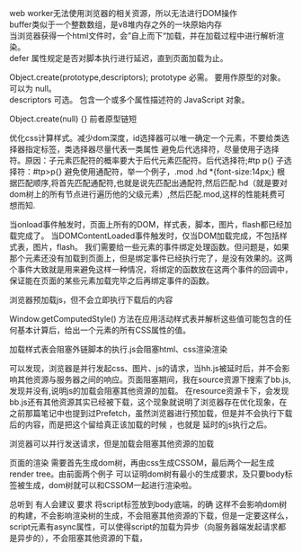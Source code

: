 web worker无法使用浏览器的相关资源，所以无法进行DOM操作  
buffer类似于一个整数数组，是v8堆内存之外的一块原始内存  
当浏览器获得一个html文件时，会”自上而下“加载，并在加载过程中进行解析渲染。  
defer 属性规定是否对脚本执行进行延迟，直到页面加载为止。

Object.create(prototype,descriptors);
prototype
必需。  要用作原型的对象。  可以为 null。  
descriptors
可选。  包含一个或多个属性描述符的 JavaScript 对象。 

Object.create(null) {} 前者原型链短  

优化css计算样式。减少dom深度，id选择器可以唯一确定一个元素，不要给类选择器指定标签，类选择器尽量代表一类属性 
避免后代选择符，尽量使用子选择符。原因：子元素匹配符的概率要大于后代元素匹配符。后代选择符;#tp p{} 子选择符：#tp>p{}
避免使用通配符，举一个例子，.mod .hd *{font-size:14px;} 根据匹配顺序,将首先匹配通配符,也就是说先匹配出通配符,然后匹配.hd（就是要对dom树上的所有节点进行遍历他的父级元素）,然后匹配.mod,这样的性能耗费可想而知.  

当onload事件触发时，页面上所有的DOM，样式表，脚本，图片，flash都已经加载完成了。
当DOMContentLoaded事件触发时，仅当DOM加载完成，不包括样式表，图片，flash。
我们需要给一些元素的事件绑定处理函数。但问题是，如果那个元素还没有加载到页面上，但是绑定事件已经执行完了，是没有效果的。这两个事件大致就是用来避免这样一种情况，将绑定的函数放在这两个事件的回调中，保证能在页面的某些元素加载完毕之后再绑定事件的函数。  

浏览器预加载js，但不会立即执行下载后的内容  

Window.getComputedStyle() 方法在应用活动样式表并解析这些值可能包含的任何基本计算后，给出一个元素的所有CSS属性的值。

加载样式表会阻塞外链脚本的执行.js会阻塞html、css渲染渲染

可以发现，浏览器是并行发起css、图片、js的请求，当hh.js被延时后，并不会影响其他资源与服务器之间的响应。页面阻塞期间，我在source资源下搜索了bb.js,发现并没有,说明js的加载会阻塞其他资源的加载。  在resource资源卡下，会发现bb.js还有其他资源其实已经被下载，这个现象就说明了浏览器存在优化现象，在之前那篇笔记中也提到过Prefetch，虽然浏览器进行预加载，但是并不会执行下载后的内容，而是把这个留给真正该加载的时候 ，也就是 延时的js执行之后。  

浏览器可以并行发送请求，但是加载会阻塞其他资源的加载  

页面的渲染 需要首先生成dom树，再由css生成CSSOM，最后两个一起生成render tree。由前面两个例子 可以证明dom树有最小的生成要求，及只要body标签被生成，dom树就可以和CSSOM一起进行渲染啦。  

总听到 有人会建议 要求 将script标签放到body底端，的确 这样不会影响dom树的构建，不会影响渲染树的生成，不会阻塞其他资源的下载，但是一定要这样么，script元素有async属性，可以使得script的加载为异步（向服务器端发起请求都是异步的），不会阻塞其他资源的下载，